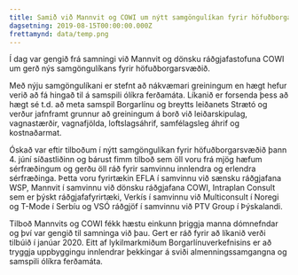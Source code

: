 ```yaml
---
title: Samið við Mannvit og COWI um nýtt samgöngulíkan fyrir höfuðborgarsvæðið
dagsetning: 2019-08-15T00:00:00.000Z
frettamynd: data/temp.png
---
```


Í dag var gengið frá samningi við Mannvit og dönsku ráðgjafastofuna COWI um gerð nýs samgöngulíkans fyrir höfuðborgarsvæðið.

Með nýju samgöngulíkani er stefnt að nákvæmari greiningum en hægt hefur verið að fá hingað til á samspili ólíkra ferðamáta. Líkanið er forsenda þess að hægt sé t.d. að meta samspil Borgarlínu og breytts leiðanets Strætó og verður jafnframt grunnur að greiningum á borð við leiðarskipulag, vagnastærðir, vagnafjölda, loftslagsáhrif, samfélagsleg áhrif og kostnaðarmat.

Óskað var eftir tilboðum í nýtt samgöngulíkan fyrir höfuðborgarsvæðið þann 4. júní síðastliðinn og bárust fimm tilboð sem öll voru frá mjög hæfum sérfræðingum og gerðu öll ráð fyrir samvinnu innlendra og erlendra sérfræðinga. Þetta voru fyrirtækin EFLA í samvinnu við sænsku ráðgjafana WSP, Mannvit í samvinnu við dönsku ráðgjafana COWI, Intraplan Consult sem er þýskt ráðgjafafyrirtæki, Verkís í samvinnu við Multiconsult í Noregi og T-Mode í Serbíu og VSÓ ráðgjöf í samvinnu við PTV Group í Þýskalandi.

Tilboð Mannvits og COWI fékk hæstu einkunn þriggja manna dómnefndar og því var gengið til samninga við þau. Gert er ráð fyrir að líkanið verði tilbúið í janúar 2020. Eitt af lykilmarkmiðum Borgarlínuverkefnisins er að tryggja uppbyggingu innlendrar þekkingar á sviði almenningssamgangna og samspili ólíkra ferðamáta.
